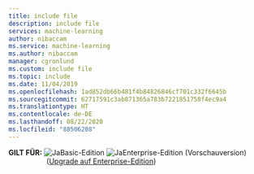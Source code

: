 ```yaml
---
title: include file
description: include file
services: machine-learning
author: nibaccam
ms.service: machine-learning
ms.author: nibaccam
manager: cgronlund
ms.custom: include file
ms.topic: include
ms.date: 11/04/2019
ms.openlocfilehash: 1ad852db66b481f4b84826846cf701c332f6645b
ms.sourcegitcommit: 62717591c3ab871365a783b7221851758f4ec9a4
ms.translationtype: HT
ms.contentlocale: de-DE
ms.lasthandoff: 08/22/2020
ms.locfileid: "88506208"
---
```

**GILT FÜR:** ![Ja](media/aml-applies-to-skus/yes.png)Basic-Edition ![Ja](media/aml-applies-to-skus/yes.png)Enterprise-Edition (Vorschauversion) &nbsp;&nbsp;&nbsp;&nbsp;&nbsp;&nbsp;&nbsp;&nbsp;&nbsp;&nbsp;&nbsp;&nbsp; &nbsp; &nbsp;  &nbsp; ([Upgrade auf Enterprise-Edition](../articles/machine-learning/how-to-manage-workspace.md#upgrade))
